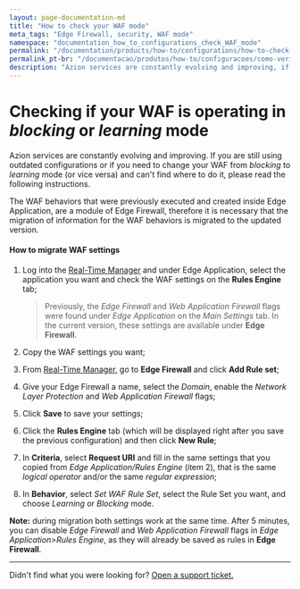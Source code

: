 ```yaml
---
layout: page-documentation-md
title: "How to check your WAF mode"
meta_tags: "Edge Firewall, security, WAF mode"
namespace: "documentation_how_to_configurations_check_WAF_mode"
permalink: "/documentation/products/how-to/configurations/how-to-check-your-WAF-mode/"
permalink_pt-br: "/documentacao/produtos/how-to/configuracoes/como-verificar-modo-do-seu-WAF/"
description: "Azion services are constantly evolving and improving, if you are using obsolete configurations check how to proceed."
---
```


# Checking if your WAF is operating in *blocking* or *learning* mode

Azion services are constantly evolving and improving. If you are still using outdated configurations or if you need to change your WAF from *blocking* to *learning* mode (or vice versa) and can't find where to do it, please read the following instructions.

The WAF behaviors that were previously executed and created inside Edge Application, are a module of Edge Firewall, therefore it is necessary that the migration of information for the WAF behaviors is migrated to the updated version.

#### How to migrate WAF settings

1. Log into the  [Real-Time Manager](https://manager.azion.com/) and under Edge Application, select the application you want and check the WAF settings on the **Rules Engine** tab;

   > Previously, the *Edge Firewall* and *Web Application Firewall* flags were found under *Edge Application* on the *Main Settings* tab. In the current version, these settings are available under **Edge Firewall**.

2. Copy the WAF settings you want;

3. From  [Real-Time Manager](https://manager.azion.com/), go to **Edge Firewall** and click **Add Rule set**;

4. Give your Edge Firewall a name, select the *Domain*, enable the *Network Layer Protection* and *Web Application Firewall* flags;

5. Click **Save** to save your settings; 

6. Click the **Rules Engine** tab (which will be displayed right after you save the previous configuration) and then click **New Rule**;

7. In **Criteria**, select **Request URI** and fill in the same settings that you copied from *Edge Application/Rules Engine* (item 2), that is the same *logical operator* and/or the same *regular expression*;

8. In **Behavior**, select *Set WAF Rule Set*, select the Rule Set you want, and choose *Learning* or *Blocking* mode.

**Note:** during migration both settings work at the same time. After 5 minutes, you can disable *Edge Firewall* and *Web Application Firewall* flags in *Edge Application>Rules Engine*, as they will already be saved as rules in **Edge Firewall**.

---

Didn't find what you were looking for? [Open a support ticket.](https://tickets.azion.com/)